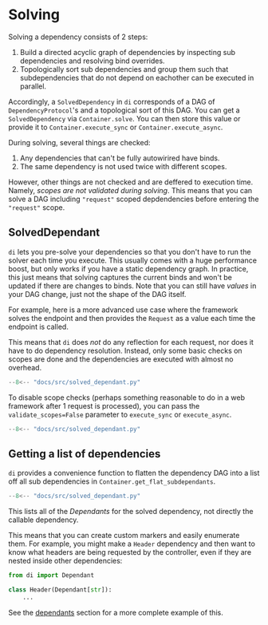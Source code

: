 # Solving

Solving a dependency consists of 2 steps:

1. Build a directed acyclic graph of dependencies by inspecting sub dependencies and resolving bind overrides.
1. Topologically sort sub dependencies and group them such that subdependencies that do not depend on eachother can be executed in parallel.

Accordingly, a `SolvedDependency` in `di` corresponds of a DAG of `DependencyProtocol`'s and a topological sort of this DAG.
You can get a `SolvedDependency` via `Container.solve`.
You can then store this value or provide it to `Container.execute_sync` or `Container.execute_async`.

During solving, several things are checked:

1. Any dependencies that can't be fully autowirired have binds.
2. The same dependency is not used twice with different scopes.

However, other things are not checked and are deffered to execution time. Namely, *scopes are not validated during solving*.
This means that you can solve a DAG including `"request"` scoped depdendencies before entering the `"request"` scope.

## SolvedDependant

`di` lets you pre-solve your dependencies so that you don't have to run the solver each time you execute.
This usually comes with a huge performance boost, but only works if you have a static dependency graph.
In practice, this just means that solving captures the current binds and won't be updated if there are changes to binds.
Note that you can still have *values* in your DAG change, just not the shape of the DAG itself.

For example, here is a more advanced use case where the framework solves the endpoint and then provides the `Request` as a value each time the endpoint is called.

This means that `di` does *not* do any reflection for each request, nor does it have to do dependency resolution.
Instead, only some basic checks on scopes are done and the dependencies are executed with almost no overhead.

```Python hl_lines="11-13 15"
--8<-- "docs/src/solved_dependant.py"
```

To disable scope checks (perhaps something reasonable to do in a web framework after 1 request is processed), you can pass the `validate_scopes=False` parameter to `execute_sync` or `execute_async`.

```Python hl_lines="17"
--8<-- "docs/src/solved_dependant.py"
```

## Getting a list of dependencies

`di` provides a convenience function to flatten the dependency DAG into a list off all sub dependencies in `Container.get_flat_subdependants`.

```Python hl_lines="19-21"
--8<-- "docs/src/solved_dependant.py"
```

This lists all of the *Dependants* for the solved dependency, not directly the callable dependency.

This means that you can create custom markers and easily enumerate them.
For example, you might make a `Header` dependency and then want to know what headers are being requested by the controller, even if they are nested inside other dependencies:

```python
from di import Dependant

class Header(Dependant[str]):
    ...
```

See the [dependants] section for a more complete example of this.

[Performance section of the Wiring docs]: wiring.md#performance
[dependants]: dependants.md
